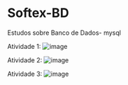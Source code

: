 # Softex-BD
Estudos sobre Banco de Dados- mysql

Atividade 1:
![image](https://github.com/MariMendes145/Softex-BD/assets/98403577/90505445-f6ca-4ce0-8f47-cbe06740a104)

Atividade 2:
![image](https://github.com/MariMendes145/Softex-BD/assets/98403577/a19cbc3f-5fd9-4313-8c8d-8cbb74fbfbfd)

Atividade 3:
![image](https://github.com/MariMendes145/Softex-BD/assets/98403577/9fddcda8-ba75-4f76-b736-0359e2e1f219)
